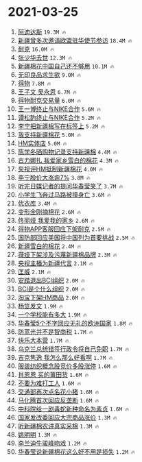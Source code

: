 # 2021-03-25

1. [阿迪达斯](https://s.weibo.com/weibo?q=%23%E9%98%BF%E8%BF%AA%E8%BE%BE%E6%96%AF%23&Refer=top) `19.3M 🔥`
1. [新疆曾多次邀请欧盟驻华使节参访](https://s.weibo.com/weibo?q=%23%E6%96%B0%E7%96%86%E6%9B%BE%E5%A4%9A%E6%AC%A1%E9%82%80%E8%AF%B7%E6%AC%A7%E7%9B%9F%E9%A9%BB%E5%8D%8E%E4%BD%BF%E8%8A%82%E5%8F%82%E8%AE%BF%23&Refer=top) `18.4M 🔥`
1. [耐克](https://s.weibo.com/weibo?q=%E8%80%90%E5%85%8B&Refer=top) `16.0M 🔥`
1. [张少华去世](https://s.weibo.com/weibo?q=%23%E5%BC%A0%E5%B0%91%E5%8D%8E%E5%8E%BB%E4%B8%96%23&Refer=top) `12.3M 🔥`
1. [新疆棉花中国自己还不够用](https://s.weibo.com/weibo?q=%23%E6%96%B0%E7%96%86%E6%A3%89%E8%8A%B1%E4%B8%AD%E5%9B%BD%E8%87%AA%E5%B7%B1%E8%BF%98%E4%B8%8D%E5%A4%9F%E7%94%A8%23&Refer=top) `10.1M 🔥`
1. [无印良品求生欲](https://s.weibo.com/weibo?q=%23%E6%97%A0%E5%8D%B0%E8%89%AF%E5%93%81%E6%B1%82%E7%94%9F%E6%AC%B2%23&Refer=top) `9.0M 🔥`
1. [得物](https://s.weibo.com/weibo?q=%E5%BE%97%E7%89%A9&Refer=top) `7.8M 🔥`
1. [王子文 吴永恩](https://s.weibo.com/weibo?q=%E7%8E%8B%E5%AD%90%E6%96%87%20%E5%90%B4%E6%B0%B8%E6%81%A9&Refer=top) `6.7M 🔥`
1. [得物耐克交易量](https://s.weibo.com/weibo?q=%23%E5%BE%97%E7%89%A9%E8%80%90%E5%85%8B%E4%BA%A4%E6%98%93%E9%87%8F%23&Refer=top) `6.0M 🔥`
1. [王一博终止与NIKE合作](https://s.weibo.com/weibo?q=%E7%8E%8B%E4%B8%80%E5%8D%9A%E7%BB%88%E6%AD%A2%E4%B8%8ENIKE%E5%90%88%E4%BD%9C&Refer=top) `5.6M 🔥`
1. [谭松韵终止与NIKE合作](https://s.weibo.com/weibo?q=%23%E8%B0%AD%E6%9D%BE%E9%9F%B5%E7%BB%88%E6%AD%A2%E4%B8%8ENIKE%E5%90%88%E4%BD%9C%23&Refer=top) `5.2M 🔥`
1. [李宁把新疆棉写在标签上](https://s.weibo.com/weibo?q=%23%E6%9D%8E%E5%AE%81%E6%8A%8A%E6%96%B0%E7%96%86%E6%A3%89%E5%86%99%E5%9C%A8%E6%A0%87%E7%AD%BE%E4%B8%8A%23&Refer=top) `5.2M 🔥`
1. [我支持新疆棉花](https://s.weibo.com/weibo?q=%23%E6%88%91%E6%94%AF%E6%8C%81%E6%96%B0%E7%96%86%E6%A3%89%E8%8A%B1%23&Refer=top) `5.0M 🔥`
1. [HM实体店](https://s.weibo.com/weibo?q=%23HM%E5%AE%9E%E4%BD%93%E5%BA%97%23&Refer=top) `5.0M 🔥`
1. [陈学冬晒购物记录支持新疆棉](https://s.weibo.com/weibo?q=%23%E9%99%88%E5%AD%A6%E5%86%AC%E6%99%92%E8%B4%AD%E7%89%A9%E8%AE%B0%E5%BD%95%E6%94%AF%E6%8C%81%E6%96%B0%E7%96%86%E6%A3%89%23&Refer=top) `4.4M 🔥`
1. [古力娜扎 我爱家乡雪白的棉花](https://s.weibo.com/weibo?q=%E5%8F%A4%E5%8A%9B%E5%A8%9C%E6%89%8E%20%E6%88%91%E7%88%B1%E5%AE%B6%E4%B9%A1%E9%9B%AA%E7%99%BD%E7%9A%84%E6%A3%89%E8%8A%B1&Refer=top) `4.3M 🔥`
1. [央视评HM抵制新疆棉花](https://s.weibo.com/weibo?q=%23%E5%A4%AE%E8%A7%86%E8%AF%84HM%E6%8A%B5%E5%88%B6%E6%96%B0%E7%96%86%E6%A3%89%E8%8A%B1%23&Refer=top) `4.0M 🔥`
1. [李宁股价大涨逾7%](https://s.weibo.com/weibo?q=%E6%9D%8E%E5%AE%81%E8%82%A1%E4%BB%B7%E5%A4%A7%E6%B6%A8%E9%80%BE7%25&Refer=top) `3.8M 🔥`
1. [听完日媒记者的提问华春莹笑了](https://s.weibo.com/weibo?q=%23%E5%90%AC%E5%AE%8C%E6%97%A5%E5%AA%92%E8%AE%B0%E8%80%85%E7%9A%84%E6%8F%90%E9%97%AE%E5%8D%8E%E6%98%A5%E8%8E%B9%E7%AC%91%E4%BA%86%23&Refer=top) `3.7M 🔥`
1. [小学生飞奔过马路被撞身亡](https://s.weibo.com/weibo?q=%23%E5%B0%8F%E5%AD%A6%E7%94%9F%E9%A3%9E%E5%A5%94%E8%BF%87%E9%A9%AC%E8%B7%AF%E8%A2%AB%E6%92%9E%E8%BA%AB%E4%BA%A1%23&Refer=top) `3.6M 🔥`
1. [优衣库](https://s.weibo.com/weibo?q=%E4%BC%98%E8%A1%A3%E5%BA%93&Refer=top) `3.4M 🔥`
1. [变形金刚摘棉花](https://s.weibo.com/weibo?q=%23%E5%8F%98%E5%BD%A2%E9%87%91%E5%88%9A%E6%91%98%E6%A3%89%E8%8A%B1%23&Refer=top) `2.6M 🔥`
1. [佟丽娅 我爱我的家乡](https://s.weibo.com/weibo?q=%E4%BD%9F%E4%B8%BD%E5%A8%85%20%E6%88%91%E7%88%B1%E6%88%91%E7%9A%84%E5%AE%B6%E4%B9%A1&Refer=top) `2.6M 🔥`
1. [得物APP客服回应下架耐克](https://s.weibo.com/weibo?q=%23%E5%BE%97%E7%89%A9APP%E5%AE%A2%E6%9C%8D%E5%9B%9E%E5%BA%94%E4%B8%8B%E6%9E%B6%E8%80%90%E5%85%8B%23&Refer=top) `2.5M 🔥`
1. [国防部回应美国将中国列为首要挑战](https://s.weibo.com/weibo?q=%23%E5%9B%BD%E9%98%B2%E9%83%A8%E5%9B%9E%E5%BA%94%E7%BE%8E%E5%9B%BD%E5%B0%86%E4%B8%AD%E5%9B%BD%E5%88%97%E4%B8%BA%E9%A6%96%E8%A6%81%E6%8C%91%E6%88%98%23&Refer=top) `2.5M 🔥`
1. [新疆雪白的棉花](https://s.weibo.com/weibo?q=%23%E6%96%B0%E7%96%86%E9%9B%AA%E7%99%BD%E7%9A%84%E6%A3%89%E8%8A%B1%23&Refer=top) `2.4M 🔥`
1. [薇娅下架涉及污蔑新疆棉品牌](https://s.weibo.com/weibo?q=%23%E8%96%87%E5%A8%85%E4%B8%8B%E6%9E%B6%E6%B6%89%E5%8F%8A%E6%B1%A1%E8%94%91%E6%96%B0%E7%96%86%E6%A3%89%E5%93%81%E7%89%8C%23&Refer=top) `2.3M 🔥`
1. [央视主播为新疆代言](https://s.weibo.com/weibo?q=%23%E5%A4%AE%E8%A7%86%E4%B8%BB%E6%92%AD%E4%B8%BA%E6%96%B0%E7%96%86%E4%BB%A3%E8%A8%80%23&Refer=top) `2.1M 🔥`
1. [匡威](https://s.weibo.com/weibo?q=%E5%8C%A1%E5%A8%81&Refer=top) `2.1M 🔥`
1. [安踏退出BCI组织](https://s.weibo.com/weibo?q=%E5%AE%89%E8%B8%8F%E9%80%80%E5%87%BABCI%E7%BB%84%E7%BB%87&Refer=top) `2.0M 🔥`
1. [BCI是个什么组织](https://s.weibo.com/weibo?q=BCI%E6%98%AF%E4%B8%AA%E4%BB%80%E4%B9%88%E7%BB%84%E7%BB%87&Refer=top) `2.0M 🔥`
1. [淘宝下架HM商品](https://s.weibo.com/weibo?q=%23%E6%B7%98%E5%AE%9D%E4%B8%8B%E6%9E%B6HM%E5%95%86%E5%93%81%23&Refer=top) `2.0M 🔥`
1. [杨笠发文](https://s.weibo.com/weibo?q=%23%E6%9D%A8%E7%AC%A0%E5%8F%91%E6%96%87%23&Refer=top) `1.9M 🔥`
1. [一个学校能有多大](https://s.weibo.com/weibo?q=%23%E4%B8%80%E4%B8%AA%E5%AD%A6%E6%A0%A1%E8%83%BD%E6%9C%89%E5%A4%9A%E5%A4%A7%23&Refer=top) `1.9M 🔥`
1. [华春莹5个不字回应无礼的欧洲国家](https://s.weibo.com/weibo?q=%23%E5%8D%8E%E6%98%A5%E8%8E%B95%E4%B8%AA%E4%B8%8D%E5%AD%97%E5%9B%9E%E5%BA%94%E6%97%A0%E7%A4%BC%E7%9A%84%E6%AC%A7%E6%B4%B2%E5%9B%BD%E5%AE%B6%23&Refer=top) `1.8M 🔥`
1. [防蓝光并不是智商税](https://s.weibo.com/weibo?q=%23%E9%98%B2%E8%93%9D%E5%85%89%E5%B9%B6%E4%B8%8D%E6%98%AF%E6%99%BA%E5%95%86%E7%A8%8E%23&Refer=top) `1.7M 🔥`
1. [快乐大本营](https://s.weibo.com/weibo?q=%E5%BF%AB%E4%B9%90%E5%A4%A7%E6%9C%AC%E8%90%A5&Refer=top) `1.7M 🔥`
1. [乌克兰总统错签行政令将自己免职](https://s.weibo.com/weibo?q=%E4%B9%8C%E5%85%8B%E5%85%B0%E6%80%BB%E7%BB%9F%E9%94%99%E7%AD%BE%E8%A1%8C%E6%94%BF%E4%BB%A4%E5%B0%86%E8%87%AA%E5%B7%B1%E5%85%8D%E8%81%8C&Refer=top) `1.7M 🔥`
1. [吉克隽逸 我怎么那么好看啊](https://s.weibo.com/weibo?q=%E5%90%89%E5%85%8B%E9%9A%BD%E9%80%B8%20%E6%88%91%E6%80%8E%E4%B9%88%E9%82%A3%E4%B9%88%E5%A5%BD%E7%9C%8B%E5%95%8A&Refer=top) `1.7M 🔥`
1. [服装纺织概念股竞价多股涨停](https://s.weibo.com/weibo?q=%23%E6%9C%8D%E8%A3%85%E7%BA%BA%E7%BB%87%E6%A6%82%E5%BF%B5%E8%82%A1%E7%AB%9E%E4%BB%B7%E5%A4%9A%E8%82%A1%E6%B6%A8%E5%81%9C%23&Refer=top) `1.6M 🔥`
1. [肖恩恩 买的莆田货](https://s.weibo.com/weibo?q=%E8%82%96%E6%81%A9%E6%81%A9%20%E4%B9%B0%E7%9A%84%E8%8E%86%E7%94%B0%E8%B4%A7&Refer=top) `1.6M 🔥`
1. [不要为难打工人](https://s.weibo.com/weibo?q=%E4%B8%8D%E8%A6%81%E4%B8%BA%E9%9A%BE%E6%89%93%E5%B7%A5%E4%BA%BA&Refer=top) `1.6M 🔥`
1. [交通部再次点名花小猪](https://s.weibo.com/weibo?q=%E4%BA%A4%E9%80%9A%E9%83%A8%E5%86%8D%E6%AC%A1%E7%82%B9%E5%90%8D%E8%8A%B1%E5%B0%8F%E7%8C%AA&Refer=top) `1.6M 🔥`
1. [马化腾首次回应反垄断](https://s.weibo.com/weibo?q=%E9%A9%AC%E5%8C%96%E8%85%BE%E9%A6%96%E6%AC%A1%E5%9B%9E%E5%BA%94%E5%8F%8D%E5%9E%84%E6%96%AD&Refer=top) `1.6M 🔥`
1. [中科院给一剧毒蛇新种命名为素贞](https://s.weibo.com/weibo?q=%E4%B8%AD%E7%A7%91%E9%99%A2%E7%BB%99%E4%B8%80%E5%89%A7%E6%AF%92%E8%9B%87%E6%96%B0%E7%A7%8D%E5%91%BD%E5%90%8D%E4%B8%BA%E7%B4%A0%E8%B4%9E&Refer=top) `1.6M 🔥`
1. [国家发改委回应大宗商品涨价](https://s.weibo.com/weibo?q=%23%E5%9B%BD%E5%AE%B6%E5%8F%91%E6%94%B9%E5%A7%94%E5%9B%9E%E5%BA%94%E5%A4%A7%E5%AE%97%E5%95%86%E5%93%81%E6%B6%A8%E4%BB%B7%23&Refer=top) `1.3M 🔥`
1. [听新疆棉农讲真实采棉](https://s.weibo.com/weibo?q=%23%E5%90%AC%E6%96%B0%E7%96%86%E6%A3%89%E5%86%9C%E8%AE%B2%E7%9C%9F%E5%AE%9E%E9%87%87%E6%A3%89%23&Refer=top) `1.3M 🔥`
1. [姚明明](https://s.weibo.com/weibo?q=%E5%A7%9A%E6%98%8E%E6%98%8E&Refer=top) `1.3M 🔥`
1. [李兰迪牛骏峰吻戏](https://s.weibo.com/weibo?q=%23%E6%9D%8E%E5%85%B0%E8%BF%AA%E7%89%9B%E9%AA%8F%E5%B3%B0%E5%90%BB%E6%88%8F%23&Refer=top) `1.2M 🔥`
1. [华春莹说新疆棉花这么好不用是损失](https://s.weibo.com/weibo?q=%23%E5%8D%8E%E6%98%A5%E8%8E%B9%E8%AF%B4%E6%96%B0%E7%96%86%E6%A3%89%E8%8A%B1%E8%BF%99%E4%B9%88%E5%A5%BD%E4%B8%8D%E7%94%A8%E6%98%AF%E6%8D%9F%E5%A4%B1%23&Refer=top) `1.2M 🔥`
